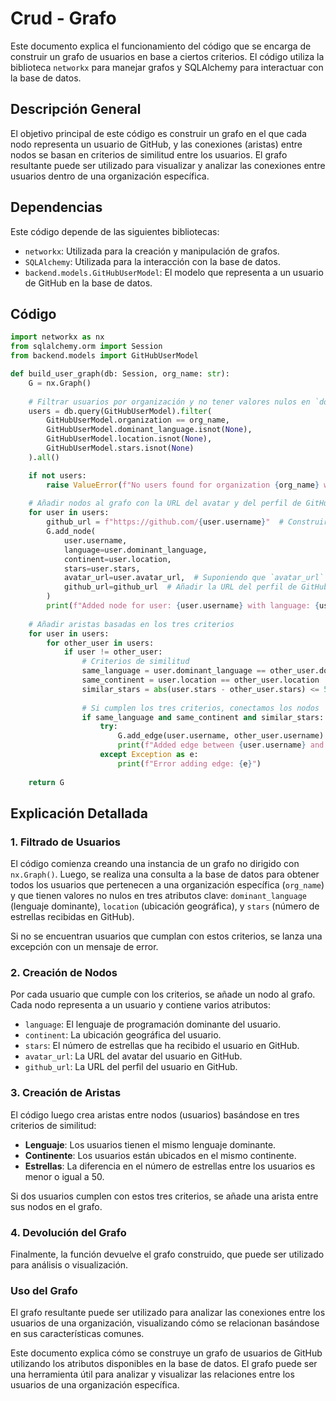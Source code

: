 # Crud - Grafo

Este documento explica el funcionamiento del código que se encarga de construir un grafo de usuarios en base a ciertos criterios. El código utiliza la biblioteca `networkx` para manejar grafos y SQLAlchemy para interactuar con la base de datos.

## Descripción General

El objetivo principal de este código es construir un grafo en el que cada nodo representa un usuario de GitHub, y las conexiones (aristas) entre nodos se basan en criterios de similitud entre los usuarios. El grafo resultante puede ser utilizado para visualizar y analizar las conexiones entre usuarios dentro de una organización específica.

## Dependencias

Este código depende de las siguientes bibliotecas:

- `networkx`: Utilizada para la creación y manipulación de grafos.
- `SQLAlchemy`: Utilizada para la interacción con la base de datos.
- `backend.models.GitHubUserModel`: El modelo que representa a un usuario de GitHub en la base de datos.

## Código

```python
import networkx as nx
from sqlalchemy.orm import Session
from backend.models import GitHubUserModel

def build_user_graph(db: Session, org_name: str):
    G = nx.Graph()
    
    # Filtrar usuarios por organización y no tener valores nulos en `dominant_language`, `location`, `stars`
    users = db.query(GitHubUserModel).filter(
        GitHubUserModel.organization == org_name,
        GitHubUserModel.dominant_language.isnot(None),
        GitHubUserModel.location.isnot(None),
        GitHubUserModel.stars.isnot(None)
    ).all()

    if not users:
        raise ValueError(f"No users found for organization {org_name} with all required attributes (dominant_language, location, stars).")
     
    # Añadir nodos al grafo con la URL del avatar y del perfil de GitHub
    for user in users:
        github_url = f"https://github.com/{user.username}"  # Construir la URL del perfil de GitHub
        G.add_node(
            user.username,
            language=user.dominant_language,
            continent=user.location,
            stars=user.stars,
            avatar_url=user.avatar_url,  # Suponiendo que `avatar_url` es el campo que almacena la URL del avatar
            github_url=github_url  # Añadir la URL del perfil de GitHub
        )
        print(f"Added node for user: {user.username} with language: {user.dominant_language}, continent: {user.location}, stars: {user.stars}, avatar_url: {user.avatar_url}, github_url: {github_url}")
    
    # Añadir aristas basadas en los tres criterios
    for user in users:
        for other_user in users:
            if user != other_user:
                # Criterios de similitud
                same_language = user.dominant_language == other_user.dominant_language
                same_continent = user.location == other_user.location
                similar_stars = abs(user.stars - other_user.stars) <= 50  # Por ejemplo, una diferencia de hasta 50 estrellas
                
                # Si cumplen los tres criterios, conectamos los nodos
                if same_language and same_continent and similar_stars:
                    try:
                        G.add_edge(user.username, other_user.username)
                        print(f"Added edge between {user.username} and {other_user.username} based on all three criteria: language, continent, stars")
                    except Exception as e:
                        print(f"Error adding edge: {e}")
    
    return G
```
## Explicación Detallada

### 1. Filtrado de Usuarios
El código comienza creando una instancia de un grafo no dirigido con `nx.Graph()`. Luego, se realiza una consulta a la base de datos para obtener todos los usuarios que pertenecen a una organización específica (`org_name`) y que tienen valores no nulos en tres atributos clave: `dominant_language` (lenguaje dominante), `location` (ubicación geográfica), y `stars` (número de estrellas recibidas en GitHub).

Si no se encuentran usuarios que cumplan con estos criterios, se lanza una excepción con un mensaje de error.

### 2. Creación de Nodos
Por cada usuario que cumple con los criterios, se añade un nodo al grafo. Cada nodo representa a un usuario y contiene varios atributos:

- `language`: El lenguaje de programación dominante del usuario.
- `continent`: La ubicación geográfica del usuario.
- `stars`: El número de estrellas que ha recibido el usuario en GitHub.
- `avatar_url`: La URL del avatar del usuario en GitHub.
- `github_url`: La URL del perfil del usuario en GitHub.

### 3. Creación de Aristas
El código luego crea aristas entre nodos (usuarios) basándose en tres criterios de similitud:

- **Lenguaje**: Los usuarios tienen el mismo lenguaje dominante.
- **Continente**: Los usuarios están ubicados en el mismo continente.
- **Estrellas**: La diferencia en el número de estrellas entre los usuarios es menor o igual a 50.

Si dos usuarios cumplen con estos tres criterios, se añade una arista entre sus nodos en el grafo.

### 4. Devolución del Grafo
Finalmente, la función devuelve el grafo construido, que puede ser utilizado para análisis o visualización.

### Uso del Grafo
El grafo resultante puede ser utilizado para analizar las conexiones entre los usuarios de una organización, visualizando cómo se relacionan basándose en sus características comunes.

Este documento explica cómo se construye un grafo de usuarios de GitHub utilizando los atributos disponibles en la base de datos. El grafo puede ser una herramienta útil para analizar y visualizar las relaciones entre los usuarios de una organización específica.
